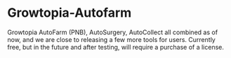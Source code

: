 # Growtopia-Autofarm
Growtopia AutoFarm (PNB), AutoSurgery, AutoCollect all combined as of now, and we are close to releasing a few more tools for users. Currently free, but in the future and after testing, will require a purchase of a license.
